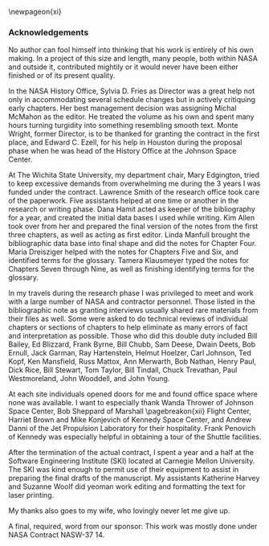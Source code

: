 \newpageon{xi}

### Acknowledgements

No author can fool himself into thinking that his work is
entirely of his own making. In a project of this size and length, many
people, both within NASA and outside it, contributed mightily or it
would never have been either finished or of its present quality.

In the NASA History Office, Sylvia D. Fries as Director was a great help
not only in accommodating several schedule changes but in actively
critiquing early chapters. Her best management decision was assigning
Michal McMahon as the editor. He treated the volume as his own and spent
many hours turning turgidity into something resembling smooth text.
Monte Wright, former Director, is to be thanked for granting the
contract in the first place, and Edward C. Ezell, for his help in
Houston during the proposal phase when he was head of the History Office
at the Johnson Space Center.

At The Wichita State University, my department chair, Mary Edgington,
tried to keep excessive demands from overwhelming me during the 3 years
I was funded under the contract. Lawrence Smith of the research office
took care of the paperwork. Five assistants helped at one time or
another in the research or writing phase. Dana Hamit acted as keeper of
the bibliography for a year, and created the initial data bases I used
while writing. Kim Allen took over from her and prepared the final
version of the notes from the first three chapters, as well as acting as
first editor. Linda Manfull brought the bibliographic data base into
final shape and did the notes for Chapter Four. Maria Dreisziger helped
with the notes for Chapters Five and Six, and identified terms for the
glossary. Tamera Klausmeyer typed the notes for Chapters Seven through
Nine, as well as finishing identifying terms for the glossary.

In my travels during the research phase I was privileged to meet and
work with a large number of NASA and contractor personnel. Those listed
in the bibliographic note as granting interviews usually shared rare
materials from their files as well. Some were asked to do technical
reviews of individual chapters or sections of chapters to help eliminate
as many errors of fact and interpretation as possible. Those who did
this double duty included Bill Bailey, Ed Blizzard, Frank Byrne, Bill
Chubb, Sam Deese, Dwain Deets, Bob Ernull, Jack Garman, Ray Hartenstein,
Helmut Hoelzer, Carl Johnson, Ted Kopf, Ken Mansfield, Russ Mattox, Ann
Merwarth, Bob Nathan, Henry Paul, Dick Rice, Bill Stewart, Tom Taylor,
Bill Tindall, Chuck Trevathan, Paul Westmoreland, John Wooddell, and
John Young.

At each site individuals opened doors for me and found office space
where none was available. I want to especially thank Wanda Thrower of
Johnson Space Center, Bob Sheppard of Marshall \pagebreakon{xii} Flight
Center, Harriet Brown and Mike Konjevich of Kennedy Space Center, and
Andrew Danni of the Jet Propulsion Laboratory for their hospitality.
Frank Penovich of Kennedy was especially helpful in obtaining a tour of
the Shuttle facilities.

After the termination of the actual contract, I spent a year and a half
at the Software Engineering Institute (SKI) located at Carnegie Mellon
University. The SKI was kind enough to permit use of their equipment to
assist in preparing the final drafts of the manuscript. My assistants
Katherine Harvey and Suzanne Woolf did yeoman work editing and
formatting the text for laser printing.

My thanks also goes to my wife, who lovingly never let me give up.

A final, required, word from our sponsor: This work was mostly done
under NASA Contract NASW-37 14.
